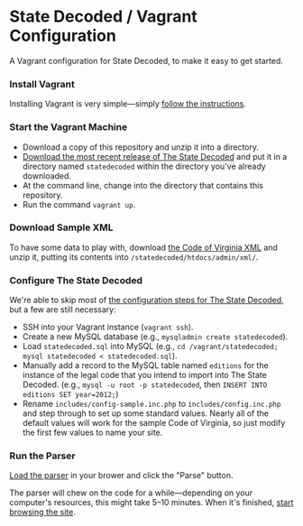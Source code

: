 # State Decoded  / Vagrant Configuration

A Vagrant configuration for State Decoded, to make it easy to get started.

### Install Vagrant

Installing Vagrant is very simple—simply [follow the instructions](http://docs.vagrantup.com/v2/installation/).

### Start the Vagrant Machine

* Download a copy of this repository and unzip it into a directory.
* [Download the most recent release of The State Decoded](https://github.com/statedecoded/statedecoded/releases) and put it in a directory named `statedecoded` within the directory you've already downloaded.
* At the command line, change into the directory that contains this repository.
* Run the command `vagrant up`.

### Download Sample XML

To have some data to play with, download [the Code of Virginia XML](http://vacode.org/downloads/code.xml.zip) and unzip it, putting its contents into `/statedecoded/htdocs/admin/xml/`.

### Configure The State Decoded

We're able to skip most of [the configuration steps for The State Decoded](/statedecoded/statedecoded/wiki/Installation-Instructions), but a few are still necessary:

* SSH into your Vagrant instance (`vagrant ssh`).
* Create a new MySQL database (e.g., `mysqladmin create statedecoded`).
* Load `statedecoded.sql` into MySQL (e.g., `cd /vagrant/statedecoded; mysql statedecoded < statedecoded.sql`).
* Manually add a record to the MySQL table named `editions` for the instance of the legal code that you intend to import into The State Decoded. (e.g., `mysql -u root -p statedecoded`, then `INSERT INTO editions SET year=2012;`)
* Rename `includes/config-sample.inc.php` to `includes/config.inc.php` and step through to set up some standard values. Nearly all of the default values will work for the sample Code of Virginia, so just modify the first few values to name your site.

### Run the Parser

[Load the parser](http://localhost:4567/admin/parser.php) in your brower and click the "Parse" button.

The parser will chew on the code for a while—depending on your computer's resources, this might take 5–10 minutes. When it's finished, [start browsing the site](http://localhost:4567/).
